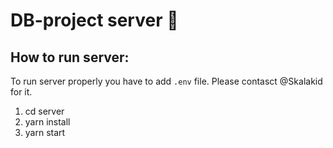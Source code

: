 # DB-project server 🤙

## How to run server:

To run server properly you have to add `.env` file. Please contasct @Skalakid for it.

1. cd server
2. yarn install
3. yarn start
